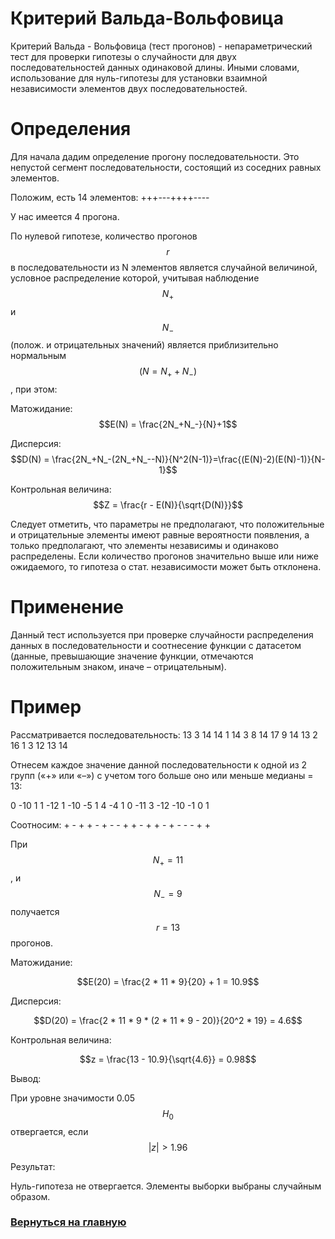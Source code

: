 # Критерий Вальда-Вольфовица

Критерий Вальда - Вольфовица (тест прогонов) - непараметрический тест для проверки гипотезы о случайности для двух последовательностей данных одинаковой длины. Иными словами, использование для нуль-гипотезы для установки взаимной независимости элементов двух последовательностей.

# Определения

Для начала дадим определение прогону последовательности. Это непустой сегмент последовательности, состоящий из соседних равных элементов.

Положим, есть 14 элементов: +++---++++----

У нас имеется 4 прогона. 

По нулевой гипотезе, количество прогонов $$r$$ в последовательности из N элементов является случайной величиной, условное распределение которой, учитывая наблюдение $$N_+$$ и $$N_-$$ (полож. и отрицательных значений) является приблизительно нормальным $$(N=N_++N_-)$$, при этом:

Матожидание: $$E(N) = \frac{2N_+N_-}{N}+1$$

Дисперсия: $$D(N) = \frac{2N_+N_-(2N_+N_--N)}{N^2(N-1)}=\frac{(E(N)-2)(E(N)-1)}{N-1}$$

Контрольная величина: $$Z = \frac{r - E(N)}{\sqrt{D(N)}}$$

Следует отметить, что параметры не предполагают, что положительные и отрицательные элементы имеют равные вероятности появления, а только предполагают, что элементы независимы и одинаково распределены. Если количество прогонов значительно выше или ниже ожидаемого, то гипотеза о стат. независимости может быть отклонена.

# Применение

Данный тест используется при проверке случайности распределения данных в последовательности и соотнесение функции с датасетом (данные, превышающие значение функции, отмечаются положительным знаком, иначе – отрицательным).

# Пример

Рассматривается последовательность:
13	 3	14	14	1	14	3	8	14	17	9	14	13	2	16	1	3	12	13	14

Отнесем каждое значение данной последовательности к одной из 2 групп («+» или «–») с учетом того больше оно или меньше медианы = 13:

0	-10	1	1	-12	1	-10	-5	1	4	-4	1	0	-11	3	-12	-10	-1	0	1

Соотносим: +	-	+	+	-	+	-	-	+	+	-	+	+	-	+	-	-	-	+	+

При $$N_+=11$$, и $$N_-=9$$ получается $$r = 13$$ прогонов.

Матожидание:

$$E(20) = \frac{2 * 11 * 9}{20} + 1 = 10.9$$

Дисперсия:

$$D(20) = \frac{2 * 11 * 9 * (2 * 11 * 9 - 20)}{20^2 * 19} = 4.6$$

Контрольная величина:

$$z = \frac{13 - 10.9}{\sqrt{4.6}} = 0.98$$

Вывод:

При уровне значимости 0.05 $$H_0$$ отвергается, если $$| z | > 1.96$$

Результат:

Нуль-гипотеза не отвергается. Элементы выборки выбраны случайным образом.

### [Вернуться на главную](/)
